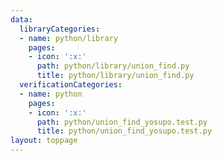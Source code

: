 ```yaml
---
data:
  libraryCategories:
  - name: python/library
    pages:
    - icon: ':x:'
      path: python/library/union_find.py
      title: python/library/union_find.py
  verificationCategories:
  - name: python
    pages:
    - icon: ':x:'
      path: python/union_find_yosupo.test.py
      title: python/union_find_yosupo.test.py
layout: toppage
---
```

